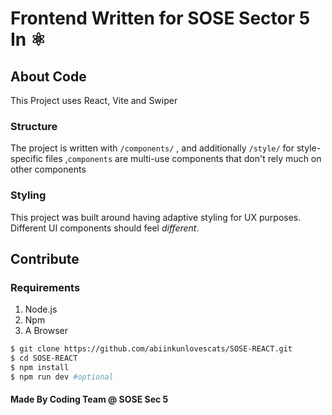 # Frontend Written for SOSE Sector 5 In ⚛️
## About Code
This Project uses React, Vite and Swiper
### Structure
The project is written with `/components/` , and additionally `/style/` for style-specific files ,`components` are multi-use components that don't rely much on other components
### Styling
This project was built around having adaptive styling for UX purposes. Different UI components should feel *different*.
## Contribute
### Requirements
1. Node.js
2. Npm
3. A Browser
```bash
$ git clone https://github.com/abiinkunlovescats/SOSE-REACT.git
$ cd SOSE-REACT
$ npm install
$ npm run dev #optional
```
#### Made By Coding Team @ SOSE Sec 5 
